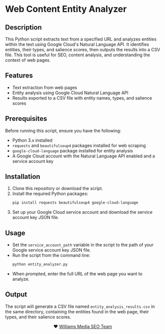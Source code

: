 # Web Content Entity Analyzer

## Description
This Python script extracts text from a specified URL and analyzes entities within the text using Google Cloud's Natural Language API. It identifies entities, their types, and salience scores, then outputs the results into a CSV file. This tool is useful for SEO, content analysis, and understanding the context of web pages.

## Features
- Text extraction from web pages
- Entity analysis using Google Cloud Natural Language API
- Results exported to a CSV file with entity names, types, and salience scores

## Prerequisites
Before running this script, ensure you have the following:
- Python 3.x installed
- `requests` and `beautifulsoup4` packages installed for web scraping
- `google-cloud-language` package installed for entity analysis
- A Google Cloud account with the Natural Language API enabled and a service account key

## Installation
1. Clone this repository or download the script.
2. Install the required Python packages:
   ```bash
   pip install requests beautifulsoup4 google-cloud-language
   ```
3. Set up your Google Cloud service account and download the service account key JSON file.

## Usage
- Set the `service_account_path` variable in the script to the path of your Google service account key JSON file.
- Run the script from the command line:
   ```bash
   python entity_analyzer.py
   ```
- When prompted, enter the full URL of the web page you want to analyze.

## Output
The script will generate a CSV file named `entity_analysis_results.csv` in the same directory, containing the entities found in the web page, their types, and their salience scores.

<center>❤️ <a href="https://williamsmedia.co">Williams Media SEO Team</a></center>
